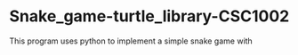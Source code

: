 # Snake_game-turtle_library-CSC1002
This program uses python to implement a simple snake game with 
